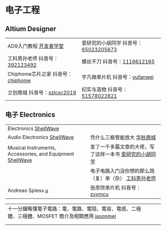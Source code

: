 # 电子工程

## Altium Designer

|                                                                                                                                  |                                                                                                                                         |
| -------------------------------------------------------------------------------------------------------------------------------- | --------------------------------------------------------------------------------------------------------------------------------------- |
| AD9入门教程 [开发者学堂](https://www.youtube.com/playlist?list=PLGmd9-PCMLhbPMTmyDoGXcK5JR0UJDc5G)                                        | 爱研究的小胡同学 抖音号：[65023205673](https://www.douyin.com/user/MS4wLjABAAAA1dTgYWYI\_LcVyoSjwwhNSTV5O9\_POk807A82xb6D1KFgguGdqpu1o-TbEdRDeDZ\_) |
| 工科男孙老师 抖音号：[392123492](https://www.douyin.com/user/MS4wLjABAAAAz1FLFEwmUSshgK5JCOepkz19okqnaHCQMITwsH89otM)                      | 螺丝不刀 抖音号：[1116612165](https://www.douyin.com/user/MS4wLjABAAAAqHx04s0K8dh0gO-GliGNmy2OPYEWUtuKH8avNkeInXg)                              |
| Chiphome芯片之家 抖音号：[chiphome](https://www.douyin.com/user/MS4wLjABAAAAdd5RLR8BOcJ-BpAuFJUP-5M47cY7TEaL8UwD5VuGXM4)                 | 宇凡微单片机 抖音号：[yufanwei](https://www.douyin.com/user/MS4wLjABAAAAJdUiTpvXaNzoRSdle2j5BWgblGhMFI0xOPWANPccmHxfw4fCeCl\_lel4FmJNJ-SE)        |
| 立创商城 抖音号：[szlcsc2019](https://www.douyin.com/user/MS4wLjABAAAAlHsoraHD3L9eoMkWduntX76GFxKq2ZIj7hMCTHKttepsBzd4ZS0eN3215P1jeQn\_) | 纪实与造物 抖音号：[51578022821](https://www.douyin.com/user/MS4wLjABAAAAi12Ugm2JhoMHVJfK1QgDUlAots5kwN2DM-kIaZpCdsvVJTrZvbx2MiTn4HvzV\_40)      |

## 电子 Electronics

|                                                                                                                                       |                                                                                                                               |
| ------------------------------------------------------------------------------------------------------------------------------------- | ----------------------------------------------------------------------------------------------------------------------------- |
| Electronics [ShellWave](https://www.youtube.com/playlist?list=PLypxmOPCOkHVKeYmF0LWcVzt2fdFkLWWl)                                     |                                                                                                                               |
| Audio Electronics [ShellWave](https://www.youtube.com/playlist?list=PLypxmOPCOkHVYoeysQuZyDQCXlb0GVBye)                               | 凭什么三极管能放大 [华秋商城](https://www.douyin.com/video/7128222334955179277)                                                            |
| Musical Instruments, Accessories, and Equipment [ShellWave](https://www.youtube.com/playlist?list=PLypxmOPCOkHXMh0fPlPrM00YJU0XS7Rb1) | 发了一千多篇文章的大佬，写了这样一本书 [爱研究的小胡同学](https://www.douyin.com/video/7145830399761992995)                                              |
|                                                                                                                                       | 电子电路入门没你想的那么简（复）单（杂） [工科男孙老师](https://www.douyin.com/video/7150120849113238796)                                               |
| Andreas Spiess [u](https://www.youtube.com/@AndreasSpiess)                                                                            | 张彦欣单片机 抖音号：[zyxmcu](https://www.douyin.com/user/MS4wLjABAAAARwWt7mwPL7CUwLhrFADGG2eABfOMroZbhJBOrXaZNz5u8kANZIwxbwwSdL-jwS57) |

|                                                                                                         |   |   |
| ------------------------------------------------------------------------------------------------------- | - | - |
| 十一分鐘略懂電子電路：電、電路、電阻、電容、電感、二極體、三極體、MOSFET 簡介及相關應用 [jasonmel](https://www.youtube.com/watch?v=V3A0fxmhYrg) |   |   |
|                                                                                                         |   |   |
|                                                                                                         |   |   |

